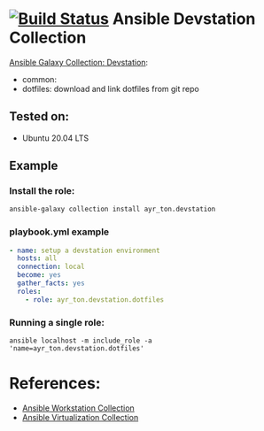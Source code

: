 [![Build Status](https://app.travis-ci.com/ayr-ton/ansible-devstation.svg?branch=main)](https://app.travis-ci.com/ayr-ton/ansible-devstation)
Ansible Devstation Collection
==============================

[Ansible Galaxy Collection: Devstation](https://galaxy.ansible.com/ayr_ton/devstation):

- common: 
- dotfiles: download and link dotfiles from git repo

Tested on:
----------

- Ubuntu 20.04 LTS

Example
-------

### Install the role:

```bash
ansible-galaxy collection install ayr_ton.devstation
```

### playbook.yml example

```yaml
- name: setup a devstation environment
  hosts: all
  connection: local
  become: yes
  gather_facts: yes
  roles:
    - role: ayr_ton.devstation.dotfiles
```

### Running a single role:

```
ansible localhost -m include_role -a 'name=ayr_ton.devstation.dotfiles'
```

# References:

- [Ansible Workstation Collection](https://galaxy.ansible.com/crivetimihai/workstation)
- [Ansible Virtualization Collection](https://galaxy.ansible.com/crivetimihai/virtualization)